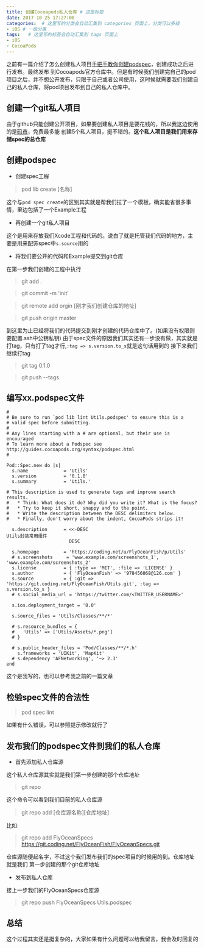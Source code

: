 ```yaml
---
title: 创建Cocoapods私人仓库 # 这是标题
date: 2017-10-25 17:27:00
categories:  # 这里写的分类会自动汇集到 categories 页面上，分类可以多级
- iOS # 一级分类
tags:   # 这里写的标签会自动汇集到 tags 页面上
- iOS
- CocoaPods
---
```

之前有一篇介绍了怎么创建私人项目[手把手教你创建podspec](http://flyoceanfish.top/2017/10/14/%E6%89%8B%E6%8A%8A%E6%89%8B%E6%95%99%E4%BD%A0%E5%88%9B%E5%BB%BACocoapods%E7%9A%84podspec/)，创建成功之后进行发布。最终发布
到Cocoapods官方仓库中。但是有时候我们创建完自己的pod项目之后，并不想公开发布，只限于自己或者公司使用，这时候就需要我们创建自己的私人仓库，将pod项目发布到自己的私人仓库中。

## 创建一个git私人项目
由于github只能创建公开项目，如果要创建私人项目是要花钱的，所以我这边使用的是[码市](https://coding.net)，免费最多能
创建5个私人项目，挺不错的。**这个私人项目是我们用来存储spec的总仓库**

## 创建podspec

* 创建spec工程

>pod lib create [名称]

这个与`pod spec create`的区别其实就是帮我们拉了一个模板，确实能省很多事情，里边包括了一个Example工程
* 再创建一个git私人项目

这个是用来存放我们Xcode工程和代码的。说白了就是托管我们代码的地方，主要是用来配饰spec中`s.source`用的

* 将我们要公开的代码和Example提交到git仓库

在第一步我们创建的工程中执行

> git add .

> git commit -m 'init'

> git remote add orgin [刚才我们创建仓库的地址]

> git push origin master

到这里为止已经将我们的代码提交到刚才创建的代码仓库中了。(如果没有权限则要配置.ssh中公钥私钥)
由于spec文件的原因我们其实还有一步没有做，其实就是打tag，只有打了tag才行,`:tag => s.version.to_s`就是这句话用到的
接下来我们继续打tag

> git tag 0.1.0

> git push --tags


## 编写xx.podspec文件

````
#
# Be sure to run `pod lib lint Utils.podspec' to ensure this is a
# valid spec before submitting.
#
# Any lines starting with a # are optional, but their use is encouraged
# To learn more about a Podspec see http://guides.cocoapods.org/syntax/podspec.html
#

Pod::Spec.new do |s|
  s.name             = 'Utils'
  s.version          = '0.1.0'
  s.summary          = 'Utils.'

# This description is used to generate tags and improve search results.
#   * Think: What does it do? Why did you write it? What is the focus?
#   * Try to keep it short, snappy and to the point.
#   * Write the description between the DESC delimiters below.
#   * Finally, don't worry about the indent, CocoaPods strips it!

  s.description      = <<-DESC
Utils封装常用组件
                       DESC

  s.homepage         = 'https://coding.net/u/FlyOceanFish/p/Utils'
  # s.screenshots     = 'www.example.com/screenshots_1', 'www.example.com/screenshots_2'
  s.license          = { :type => 'MIT', :file => 'LICENSE' }
  s.author           = { 'FlyOceanFish' => '978456068@126.com' }
  s.source           = { :git => 'https://git.coding.net/FlyOceanFish/Utils.git', :tag => s.version.to_s }
  # s.social_media_url = 'https://twitter.com/<TWITTER_USERNAME>'

  s.ios.deployment_target = '8.0'

  s.source_files = 'Utils/Classes/**/*'

  # s.resource_bundles = {
  #   'Utils' => ['Utils/Assets/*.png']
  # }

  # s.public_header_files = 'Pod/Classes/**/*.h'
    s.frameworks = 'UIKit', 'MapKit'
  # s.dependency 'AFNetworking', '~> 2.3'
end

````
这个是我写的，也可以参考我之前的一篇文章

## 检验spec文件的合法性

>pod spec lint

如果有什么错误，可以参照提示修改就行了

## 发布我们的podspec文件到我们的私人仓库

* 首先添加私人仓库源

这个私人仓库源其实就是我们第一步创建的那个仓库地址

> git repo

这个命令可以看到我们目前的私人仓库源

> git repo add [仓库源名称][仓库地址]

比如:

> git repo add FlyOceanSpecs https://git.coding.net/FlyOceanFish/FlyOceanSpecs.git

仓库源随便起名字，不过这个我们发布我们的spec项目的时候用的到。仓库地址就是我们
第一步创建的那个git仓库地址

* 发布到私人仓库

接上一步我们的FlyOceanSpecs仓库源

> git repo push FlyOceanSpecs Utils.podspec

## 总结
这个过程其实还是挺复杂的，大家如果有什么问题可以给我留言，我会及时回复的
